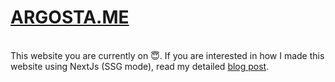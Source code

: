 # <a href="https://www.argosta.me">ARGOSTA.ME</a>

<br />
This website you are currently on 😇. If you are interested in how I made this website using NextJs (SSG mode), read my detailed <a target="_blank", href="/blog/nextjs-on-github-pages">blog post</a>.  

